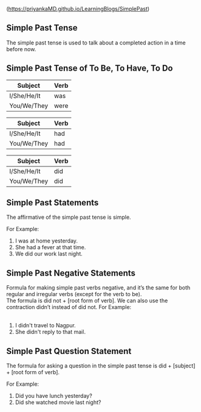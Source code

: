 (https://priyankaMD.github.io/LearningBlogs/SimplePast)

## Simple Past Tense
The simple past tense is used to talk about a completed action in a time before now. <br />

## Simple Past Tense of To Be, To Have, To Do<br />

| Subject  | Verb |
| ------------- | ------------- |
| I/She/He/It  | was  |
| You/We/They  | were  |



| Subject  | Verb |
| ------------- | ------------- |
| I/She/He/It  | had  |
| You/We/They  | had  |


| Subject  | Verb |
| ------------- | ------------- |
| I/She/He/It  | did  |
| You/We/They  | did  |


## Simple Past Statements <br />
The affirmative of the simple past tense is simple.<br />

For Example: <br />
1) I was at home yesterday.<br />
2) She had a fever at that time.<br />
3) We did our work last night.<br />

## Simple Past Negative Statements<br />
Formula for making simple past verbs negative, and it’s the same for both regular and irregular verbs (except for the verb 
to be). <br />
The formula is did not + [root form of verb]. We can also use the contraction didn’t instead of did not.
For Example:<br /><br />
1) I didn't travel to Nagpur.<br />
2) She didn't reply to that mail.<br />


## Simple Past Question Statement<br />
The formula for asking a question in the simple past tense is did + [subject] + [root form of verb].

For Example:<br />
1) Did you have lunch yesterday?<br />
2) Did she watched movie last night? <br />
